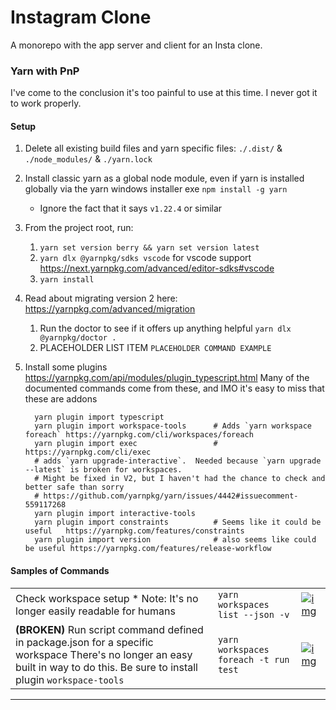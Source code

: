 # Instagram Clone

A monorepo with the app server and client for an Insta clone.

### Yarn with PnP

I've come to the conclusion it's too painful to use at this time. I never got it to work properly.

#### Setup

1. Delete all existing build files and yarn specific files: `./.dist/` & `./node_modules/` & `./yarn.lock`

2. Install classic yarn as a global node module, even if yarn is installed globally via the yarn windows installer exe
   `npm install -g yarn`

   - Ignore the fact that it says `v1.22.4` or similar

3. From the project root, run:

   1. `yarn set version berry && yarn set version latest`
   2. `yarn dlx @yarnpkg/sdks vscode` for vscode support https://next.yarnpkg.com/advanced/editor-sdks#vscode
   3. `yarn install`

4. Read about migrating version 2 here: https://yarnpkg.com/advanced/migration

   1. Run the doctor to see if it offers up anything helpful
      `yarn dlx @yarnpkg/doctor .`
   2. PLACEHOLDER LIST ITEM
      `PLACEHOLDER COMMAND EXAMPLE`

5. Install some plugins https://yarnpkg.com/api/modules/plugin_typescript.html
   Many of the documented commands come from these, and IMO it's easy to miss that these are addons

   ```
     yarn plugin import typescript           
     yarn plugin import workspace-tools      # Adds `yarn workspace foreach` https://yarnpkg.com/cli/workspaces/foreach
     yarn plugin import exec                 #                               https://yarnpkg.com/cli/exec
     # adds `yarn upgrade-interactive`.  Needed because `yarn upgrade --latest` is broken for workspaces. 
     # Might be fixed in V2, but I haven't had the chance to check and better safe than sorry
     # https://github.com/yarnpkg/yarn/issues/4442#issuecomment-559117268
     yarn plugin import interactive-tools
     yarn plugin import constraints          # Seems like it could be useful   https://yarnpkg.com/features/constraints
     yarn plugin import version              # also seems like could be useful https://yarnpkg.com/features/release-workflow
   ```

#### Samples of Commands

|                                                              |                                       |                                                              |
| ------------------------------------------------------------ | ------------------------------------- | ------------------------------------------------------------ |
| Check workspace setup * Note: It's no longer easily readable for humans | `yarn workspaces list --json -v`      | [![img](https://camo.githubusercontent.com/fbbb1ba719bd4b4b24f22851158a941defb6ae0f5128a214e3c6d0dacb2684c1/68747470733a2f2f692e696d6775722e636f6d2f685256684b58692e706e67)](https://camo.githubusercontent.com/fbbb1ba719bd4b4b24f22851158a941defb6ae0f5128a214e3c6d0dacb2684c1/68747470733a2f2f692e696d6775722e636f6d2f685256684b58692e706e67) |
| **(BROKEN)** Run script command defined in package.json for a specific workspace There's no longer an easy built in way to do this. Be sure to install plugin `workspace-tools` | `yarn workspaces foreach -t run test` | [![img](https://camo.githubusercontent.com/8554871cda30434a9ba7cfcace4d2520b6a4b7cba5122dd1b9e77089ff5eb263/68747470733a2f2f692e696d6775722e636f6d2f6a61566559654f2e706e67)](https://camo.githubusercontent.com/8554871cda30434a9ba7cfcace4d2520b6a4b7cba5122dd1b9e77089ff5eb263/68747470733a2f2f692e696d6775722e636f6d2f6a61566559654f2e706e67) |

------
